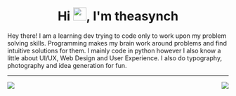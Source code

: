 
<h1 align="center">Hi <img src="https://raw.githubusercontent.com/MartinHeinz/MartinHeinz/master/wave.gif" width="30px">, I'm theasynch</h1>


Hey there!
I am a learning dev trying to code only to work upon my problem solving skills. Programming makes my brain work around problems and find intuitive solutions for them.
I mainly code in python however I also know a little about UI/UX, Web Design and User Experience.
I also do typography, photography and idea generation for fun.

---

<a href="">
  <img align="right" src="https://github-readme-stats.vercel.app/api/top-langs/?username=theasynch&theme=dark&layout=compact" />
</a>
<a href="">
  <img align="left" src="https://github-readme-stats.vercel.app/api?username=theasynch&theme=dark&hide=issues," />
</a>
